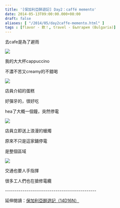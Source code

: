 ```yaml
---
title: '[保加利亞醉遊記] Day2：caffé memento'
date: 2014-05-13T09:00:00.000+08:00
draft: false
aliases: [ "/2014/05/day2caffe-memento.html" ]
tags : [flavor - 飲！, travel - България (Bulgaria)]
---
```


去cafe是為了避雨  

[![](https://1.bp.blogspot.com/-0eILAA7npfU/XDM2PojUYNI/AAAAAAAAErY/X3yp2vEKPEg5e--kYSQba41krTYgDKm6QCLcBGAs/s640/11.jpg)](https://1.bp.blogspot.com/-0eILAA7npfU/XDM2PojUYNI/AAAAAAAAErY/X3yp2vEKPEg5e--kYSQba41krTYgDKm6QCLcBGAs/s1600/11.jpg)

我的大大杯cappuccino

不濃不苦又creamy的不錯喝

[![](https://2.bp.blogspot.com/-2TiIlaXxIew/XDM2TvT_gEI/AAAAAAAAErg/EWQFWlgpZ7wibGsgoGaubJ21FDe2VWpkACLcBGAs/s640/12.jpg)](https://2.bp.blogspot.com/-2TiIlaXxIew/XDM2TvT_gEI/AAAAAAAAErg/EWQFWlgpZ7wibGsgoGaubJ21FDe2VWpkACLcBGAs/s1600/12.jpg)

店員介紹的蛋糕

好彈牙的，很好吃

  

hea了大概一個鐘，突然停電

[![](https://2.bp.blogspot.com/-mJtkYcJ8ukg/XDM2Y3po6VI/AAAAAAAAErk/frOM__hV5GYgdRhr3pM7uO-iL3Tz9d7-QCLcBGAs/s640/13.jpg)](https://2.bp.blogspot.com/-mJtkYcJ8ukg/XDM2Y3po6VI/AAAAAAAAErk/frOM__hV5GYgdRhr3pM7uO-iL3Tz9d7-QCLcBGAs/s1600/13.jpg)

店員立即送上浪漫的蠟燭

原來不只是這家鋪停電

是整個區域

[![](https://2.bp.blogspot.com/-eayhPSJK14I/XDM2ePJERmI/AAAAAAAAEro/w7GQUp6SYc8vWp0P7T6NTwezbsPnLNb-gCLcBGAs/s640/14.jpg)](https://2.bp.blogspot.com/-eayhPSJK14I/XDM2ePJERmI/AAAAAAAAEro/w7GQUp6SYc8vWp0P7T6NTwezbsPnLNb-gCLcBGAs/s1600/14.jpg)

交通也要人手指揮

很多工人們也在搶修電纜  
  
\-----------------------------------------------  
  
延伸閱讀：[保加利亞醉遊記（14D16N）](http://www.hidie.net/2014/06/14d16n.html)